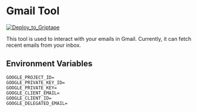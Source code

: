 # Gmail Tool

[![Deploy_to_Griptape](https://github.com/griptape-ai/griptape-cloud/assets/2302515/4fd57873-5c93-44a8-8fa3-ac1bf7d73bcc)](https://cloud.griptape.ai/tools/create?sample-name=gmail&type=sample)

This tool is used to interact with your emails in Gmail. Currently, it can fetch recent emails from your inbox.

## Environment Variables

```env
GOOGLE_PROJECT_ID=
GOOGLE_PRIVATE_KEY_ID=
GOOGLE_PRIVATE_KEY=
GOOGLE_CLIENT_EMAIL=
GOOGLE_CLIENT_ID=
GOOGLE_DELEGATED_EMAIL=
```

